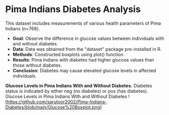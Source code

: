 # Pima Indians Diabetes Analysis
This dataset includes measurements of various health parameters of Pima Indians (n=768). 
- **Goal**: Observe the difference in glucose values between individuals with and without diabetes.
- **Data**: Data was obtained from the "dataset" package pre-installed in R.
- **Methods**: Constructed boxplots using plot() function.
- **Results**: Pima Indians with diabetes had higher glucose values than those without diabetes.
- **Conclusion**: Diabetes may cause elevated glucose levels in affected individuals.

**Glucose Levels in Pima Indians With and Without Diabetes.** 
Diabetes status is indicated by either neg (no diabetes) or pos (has diabetes).
Glucose Levels in Pima Indians With and Without Diabetes ![https://github.com/sarutoor2002/Pima-Indians-Diabetes/blob/main/Glucose%20Boxplot.png]

